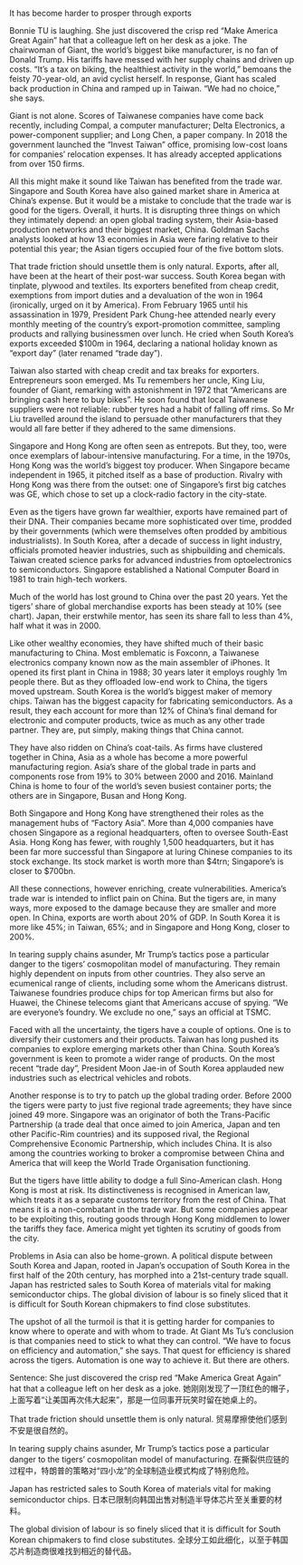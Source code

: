 It has become harder to prosper through exports

Bonnie TU is laughing. She just discovered the crisp red “Make America Great Again” hat that a colleague left on her desk as a joke. The chairwoman of Giant, the world’s biggest bike manufacturer, is no fan of Donald Trump. His tariffs have messed with her supply chains and driven up costs. “It’s a tax on biking, the healthiest activity in the world,” bemoans the feisty 70-year-old, an avid cyclist herself. In response, Giant has scaled back production in China and ramped up in Taiwan. “We had no choice,” she says.

Giant is not alone. Scores of Taiwanese companies have come back recently, including Compal, a computer manufacturer; Delta Electronics, a power-component supplier; and Long Chen, a paper company. In 2018 the government launched the “Invest Taiwan” office, promising low-cost loans for companies’ relocation expenses. It has already accepted applications from over 150 firms.

All this might make it sound like Taiwan has benefited from the trade war. Singapore and South Korea have also gained market share in America at China’s expense. But it would be a mistake to conclude that the trade war is good for the tigers. Overall, it hurts. It is disrupting three things on which they intimately depend: an open global trading system, their Asia-based production networks and their biggest market, China. Goldman Sachs analysts looked at how 13 economies in Asia were faring relative to their potential this year; the Asian tigers occupied four of the five bottom slots.

That trade friction should unsettle them is only natural. Exports, after all, have been at the heart of their post-war success. South Korea began with tinplate, plywood and textiles. Its exporters benefited from cheap credit, exemptions from import duties and a devaluation of the won in 1964 (ironically, urged on it by America). From February 1965 until his assassination in 1979, President Park Chung-hee attended nearly every monthly meeting of the country’s export-promotion committee, sampling products and rallying businessmen over lunch. He cried when South Korea’s exports exceeded $100m in 1964, declaring a national holiday known as “export day” (later renamed “trade day”).

Taiwan also started with cheap credit and tax breaks for exporters. Entrepreneurs soon emerged. Ms Tu remembers her uncle, King Liu, founder of Giant, remarking with astonishment in 1972 that “Americans are bringing cash here to buy bikes”. He soon found that local Taiwanese suppliers were not reliable: rubber tyres had a habit of falling off rims. So Mr Liu travelled around the island to persuade other manufacturers that they would all fare better if they adhered to the same dimensions.

Singapore and Hong Kong are often seen as entrepots. But they, too, were once exemplars of labour-intensive manufacturing. For a time, in the 1970s, Hong Kong was the world’s biggest toy producer. When Singapore became independent in 1965, it pitched itself as a base of production. Rivalry with Hong Kong was there from the outset: one of Singapore’s first big catches was GE, which chose to set up a clock-radio factory in the city-state.

Even as the tigers have grown far wealthier, exports have remained part of their DNA. Their companies became more sophisticated over time, prodded by their governments (which were themselves often prodded by ambitious industrialists). In South Korea, after a decade of success in light industry, officials promoted heavier industries, such as shipbuilding and chemicals. Taiwan created science parks for advanced industries from optoelectronics to semiconductors. Singapore established a National Computer Board in 1981 to train high-tech workers.

Much of the world has lost ground to China over the past 20 years. Yet the tigers’ share of global merchandise exports has been steady at 10% (see chart). Japan, their erstwhile mentor, has seen its share fall to less than 4%, half what it was in 2000.

Like other wealthy economies, they have shifted much of their basic manufacturing to China. Most emblematic is Foxconn, a Taiwanese electronics company known now as the main assembler of iPhones. It opened its first plant in China in 1988; 30 years later it employs roughly 1m people there. But as they offloaded low-end work to China, the tigers moved upstream. South Korea is the world’s biggest maker of memory chips. Taiwan has the biggest capacity for fabricating semiconductors. As a result, they each account for more than 12% of China’s final demand for electronic and computer products, twice as much as any other trade partner. They are, put simply, making things that China cannot.

They have also ridden on China’s coat-tails. As firms have clustered together in China, Asia as a whole has become a more powerful manufacturing region. Asia’s share of the global trade in parts and components rose from 19% to 30% between 2000 and 2016. Mainland China is home to four of the world’s seven busiest container ports; the others are in Singapore, Busan and Hong Kong.

Both Singapore and Hong Kong have strengthened their roles as the management hubs of “Factory Asia”. More than 4,000 companies have chosen Singapore as a regional headquarters, often to oversee South-East Asia. Hong Kong has fewer, with roughly 1,500 headquarters, but it has been far more successful than Singapore at luring Chinese companies to its stock exchange. Its stock market is worth more than $4trn; Singapore’s is closer to $700bn.

All these connections, however enriching, create vulnerabilities. America’s trade war is intended to inflict pain on China. But the tigers are, in many ways, more exposed to the damage because they are smaller and more open. In China, exports are worth about 20% of GDP. In South Korea it is more like 45%; in Taiwan, 65%; and in Singapore and Hong Kong, closer to 200%.

In tearing supply chains asunder, Mr Trump’s tactics pose a particular danger to the tigers’ cosmopolitan model of manufacturing. They remain highly dependent on inputs from other countries. They also serve an ecumenical range of clients, including some whom the Americans distrust. Taiwanese foundries produce chips for top American firms but also for Huawei, the Chinese telecoms giant that Americans accuse of spying. “We are everyone’s foundry. We exclude no one,” says an official at TSMC.

Faced with all the uncertainty, the tigers have a couple of options. One is to diversify their customers and their products. Taiwan has long pushed its companies to explore emerging markets other than China. South Korea’s government is keen to promote a wider range of products. On the most recent “trade day”, President Moon Jae-in of South Korea applauded new industries such as electrical vehicles and robots.

Another response is to try to patch up the global trading order. Before 2000 the tigers were party to just five regional trade agreements; they have since joined 49 more. Singapore was an originator of both the Trans-Pacific Partnership (a trade deal that once aimed to join America, Japan and ten other Pacific-Rim countries) and its supposed rival, the Regional Comprehensive Economic Partnership, which includes China. It is also among the countries working to broker a compromise between China and America that will keep the World Trade Organisation functioning.

But the tigers have little ability to dodge a full Sino-American clash. Hong Kong is most at risk. Its distinctiveness is recognised in American law, which treats it as a separate customs territory from the rest of China. That means it is a non-combatant in the trade war. But some companies appear to be exploiting this, routing goods through Hong Kong middlemen to lower the tariffs they face. America might yet tighten its scrutiny of goods from the city.

Problems in Asia can also be home-grown. A political dispute between South Korea and Japan, rooted in Japan’s occupation of South Korea in the first half of the 20th century, has morphed into a 21st-century trade squall. Japan has restricted sales to South Korea of materials vital for making semiconductor chips. The global division of labour is so finely sliced that it is difficult for South Korean chipmakers to find close substitutes.

The upshot of all the turmoil is that it is getting harder for companies to know where to operate and with whom to trade. At Giant Ms Tu’s conclusion is that companies need to stick to what they can control. “We have to focus on efficiency and automation,” she says. That quest for efficiency is shared across the tigers. Automation is one way to achieve it. But there are others.

Sentence:
She just discovered the crisp red “Make America Great Again” hat that a colleague left on her desk as a joke.
她刚刚发现了一顶红色的帽子，上面写着“让美国再次伟大起来”，那是一位同事开玩笑时留在她桌上的。

That trade friction should unsettle them is only natural.
贸易摩擦使他们感到不安是很自然的。

In tearing supply chains asunder, Mr Trump’s tactics pose a particular danger to the tigers’ cosmopolitan model of manufacturing.
在撕裂供应链的过程中，特朗普的策略对“四小龙”的全球制造业模式构成了特别危险。

Japan has restricted sales to South Korea of materials vital for making semiconductor chips.
日本已限制向韩国出售对制造半导体芯片至关重要的材料。

The global division of labour is so finely sliced that it is difficult for South Korean chipmakers to find close substitutes.
全球分工如此细化，以至于韩国芯片制造商很难找到相近的替代品。